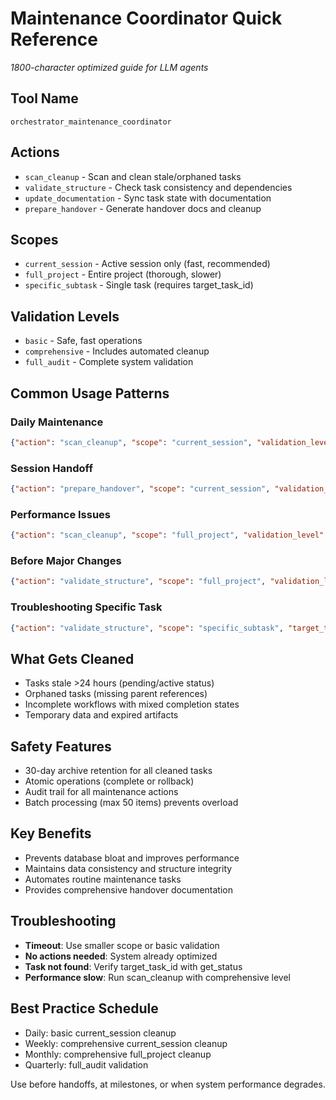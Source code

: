 # Maintenance Coordinator Quick Reference

*1800-character optimized guide for LLM agents*

## Tool Name
`orchestrator_maintenance_coordinator`

## Actions
- `scan_cleanup` - Scan and clean stale/orphaned tasks  
- `validate_structure` - Check task consistency and dependencies
- `update_documentation` - Sync task state with documentation
- `prepare_handover` - Generate handover docs and cleanup

## Scopes
- `current_session` - Active session only (fast, recommended)
- `full_project` - Entire project (thorough, slower) 
- `specific_subtask` - Single task (requires target_task_id)

## Validation Levels
- `basic` - Safe, fast operations
- `comprehensive` - Includes automated cleanup
- `full_audit` - Complete system validation

## Common Usage Patterns

### Daily Maintenance
```json
{"action": "scan_cleanup", "scope": "current_session", "validation_level": "basic"}
```

### Session Handoff
```json
{"action": "prepare_handover", "scope": "current_session", "validation_level": "comprehensive"}
```

### Performance Issues
```json
{"action": "scan_cleanup", "scope": "full_project", "validation_level": "comprehensive"}
```

### Before Major Changes
```json
{"action": "validate_structure", "scope": "full_project", "validation_level": "full_audit"}
```

### Troubleshooting Specific Task
```json
{"action": "validate_structure", "scope": "specific_subtask", "target_task_id": "task_id_here"}
```

## What Gets Cleaned
- Tasks stale >24 hours (pending/active status)
- Orphaned tasks (missing parent references)
- Incomplete workflows with mixed completion states
- Temporary data and expired artifacts

## Safety Features
- 30-day archive retention for all cleaned tasks
- Atomic operations (complete or rollback)
- Audit trail for all maintenance actions
- Batch processing (max 50 items) prevents overload

## Key Benefits
- Prevents database bloat and improves performance
- Maintains data consistency and structure integrity
- Automates routine maintenance tasks
- Provides comprehensive handover documentation

## Troubleshooting
- **Timeout**: Use smaller scope or basic validation
- **No actions needed**: System already optimized
- **Task not found**: Verify target_task_id with get_status
- **Performance slow**: Run scan_cleanup with comprehensive level

## Best Practice Schedule
- Daily: basic current_session cleanup
- Weekly: comprehensive current_session cleanup  
- Monthly: comprehensive full_project cleanup
- Quarterly: full_audit validation

Use before handoffs, at milestones, or when system performance degrades.